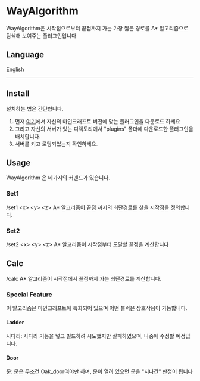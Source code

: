 # WayAlgorithm
WayAlgorithm은 시작점으로부터 끝점까지 가는 가장 짧은 경로를 A* 알고리즘으로 탐색해 보여주는 플러그인입니다
## Language
[English](https://github.com/LacyCat/WayAlgorithm/tree/master/docs/EN_US-README.md)
___
## Install
설치하는 법은 간단합니다.
1. 먼저 [여기](https://github.com/LacyCat/WayAlgorithm/releases)에서 자신의 마인크래프트 버전에 맞는 플러그인을 다운로드 하세요
2. 그리고 자신의 서버가 있는 디렉토리에서 "plugins" 폴더에 다운로드한 플러그인을 배치합니다.
3. 서버를 키고 로딩되었는지 확인하세요.
## Usage
WayAlgorithm 은 네가지의 커맨드가 있습니다.
### Set1
/set1 \<x> \<y> \<z>
A* 알고리즘이 끝점 까지의 최단경로를 찾을 시작점을 정의합니다.
### Set2
/set2 \<x> \<y> \<z>
A* 알고리즘이 시작점부터 도달할 끝점을 계산합니다
## Calc
/calc
A* 알고리즘이 시작점에서 끝점까지 가는 최단경로를 계산합니다.
### Special Feature
이 알고리즘은 마인크래프트에 특화되어 있으며 어떤 블럭은 상호작용이 가능합니다.
#### Ladder
사다리: 사다리 기능을 넣고 빌드하려 시도했지만 실패하였으며, 나중에 수정할 예정입니다.
#### Door
문: 문은 무조건 Oak_door여야만 하며, 문이 열려 있으면 문을 "지나간" 판정이 됩니다
